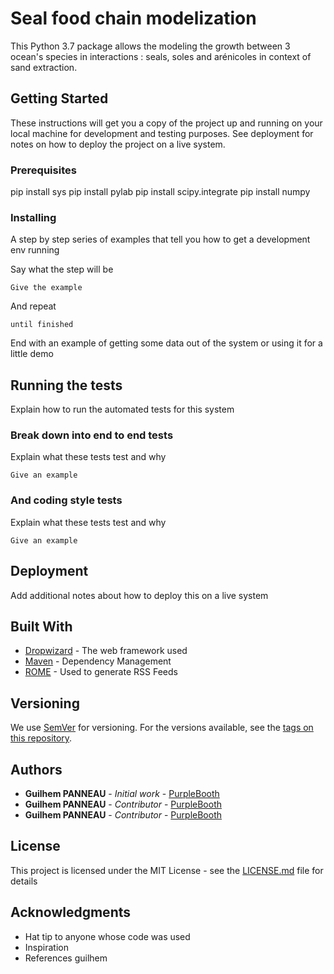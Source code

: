 # Seal food chain modelization

This Python 3.7 package allows the modeling the growth between 3 ocean's species in interactions : seals, soles and arénicoles in context of sand extraction. 

## Getting Started

These instructions will get you a copy of the project up and running on your local machine for development and testing purposes. See deployment for notes on how to deploy the project on a live system.

### Prerequisites

pip install sys
pip install pylab
pip install scipy.integrate
pip install numpy


### Installing

A step by step series of examples that tell you how to get a development env running

Say what the step will be

```
Give the example
```

And repeat

```
until finished
```

End with an example of getting some data out of the system or using it for a little demo

## Running the tests

Explain how to run the automated tests for this system

### Break down into end to end tests

Explain what these tests test and why

```
Give an example
```

### And coding style tests

Explain what these tests test and why

```
Give an example
```

## Deployment

Add additional notes about how to deploy this on a live system

## Built With

* [Dropwizard](http://www.dropwizard.io/1.0.2/docs/) - The web framework used
* [Maven](https://maven.apache.org/) - Dependency Management
* [ROME](https://rometools.github.io/rome/) - Used to generate RSS Feeds

## Versioning

We use [SemVer](http://semver.org/) for versioning. For the versions available, see the [tags on this repository](https://github.com/your/project/tags). 

## Authors

* **Guilhem PANNEAU** - *Initial work* - [PurpleBooth](https://github.com/gpanneau)
* **Guilhem PANNEAU** - *Contributor* - [PurpleBooth](https://github.com/Dikec)
* **Guilhem PANNEAU** - *Contributor* - [PurpleBooth](https://github.com/jonathanlsn)

## License

This project is licensed under the MIT License - see the [LICENSE.md](LICENSE.md) file for details

## Acknowledgments

* Hat tip to anyone whose code was used
* Inspiration
* References guilhem
